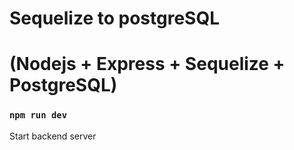 # Sequelize to postgreSQL
# (Nodejs + Express + Sequelize + PostgreSQL)

### `npm run dev`
Start backend server
